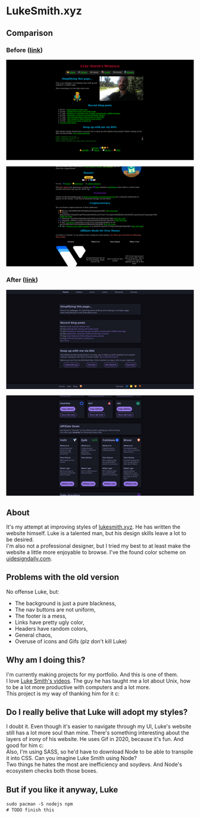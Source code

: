 # LukeSmith.xyz

## Comparison

### Before ([link](https://lukesmith.xyz/))

![](readme-imgs/before-home.png)  

![](readme-imgs/before-donate.png)

### After ([link](https://kolaczyn.github.io/lukesmith/))

![](readme-imgs/after-home.png)  

![](readme-imgs/after-donate.png)

## About

It's my attempt at improving styles of [lukesmith.xyz](https://lukesmith.xyz).
He has written the website himself. Luke is a talented man, but his design skills leave a lot to be desired.  
I'm also not a professional designer, but I tried my best to at least make the website a little more enjoyable to browse. I've the found color scheme on [uidesigndaily.com](https://uidesigndaily.com/).

## Problems with the old version

No offense Luke, but:  
- The background is just a pure blackness,
- The nav buttons are not uniform,
- The footer is a mess,
- Links have pretty ugly color,
- Headers have random colors,
- General chaos,
- Overuse of icons and Gifs (plz don't kill Luke)

## Why am I doing this?

I'm currently making projects for my portfolio. And this is one of them.  
I love [Luke Smith's videos](https://www.youtube.com/channel/UC2eYFnH61tmytImy1mTYvhA). The guy he has taught me a lot about Unix, how to be a lot more productive with computers and a lot more.  
This project is my way of thanking him for it c:


## Do I really belive that Luke will adopt my styles?

I doubt it. Even though it's easier to navigate through my UI, Luke's website still has a lot more soul than mine. There's something interesting about the layers of irony of his website. He uses Gif in 2020, because it's fun. And good for him c:  
Also, I'm using SASS, so he'd have to download Node to be able to transpile it into CSS. Can you imagine Luke Smith using Node?  
Two things he hates the most are inefficiency and soydevs. And Node's ecosystem checks both those boxes.   

## But if you like it anyway, Luke

```
sudo pacman -S nodejs npm
# TODO finish this
```
